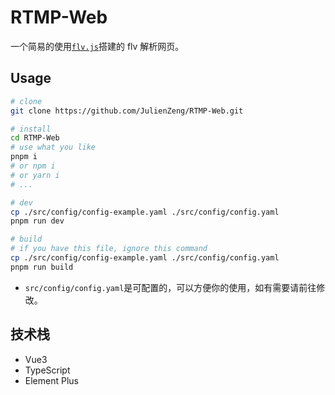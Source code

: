 # RTMP-Web

一个简易的使用[`flv.js`](https://github.com/bilibili/flv.js)搭建的 flv 解析网页。

## Usage

```bash
# clone
git clone https://github.com/JulienZeng/RTMP-Web.git

# install
cd RTMP-Web
# use what you like
pnpm i
# or npm i
# or yarn i
# ...

# dev
cp ./src/config/config-example.yaml ./src/config/config.yaml
pnpm run dev

# build
# if you have this file, ignore this command
cp ./src/config/config-example.yaml ./src/config/config.yaml
pnpm run build
```

- `src/config/config.yaml`是可配置的，可以方便你的使用，如有需要请前往修改。

## 技术栈

- Vue3
- TypeScript
- Element Plus
